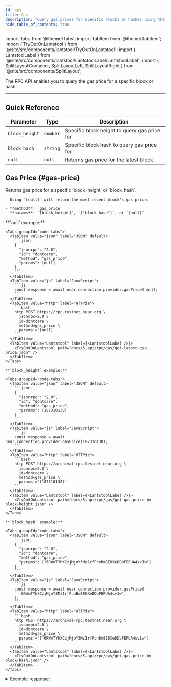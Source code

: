 ```yaml
---
id: gas
title: Gas
description: "Query gas prices for specific blocks or hashes using the NEAR RPC API."
hide_table_of_contents: true
---
```


import Tabs from '@theme/Tabs';
import TabItem from '@theme/TabItem';
import { TryOutOnLantstool } from '@site/src/components/lantstool/TryOutOnLantstool';
import { LantstoolLabel } from '@site/src/components/lantstool/LantstoolLabel/LantstoolLabel';
import { SplitLayoutContainer, SplitLayoutLeft, SplitLayoutRight } from '@site/src/components/SplitLayout';

The RPC API enables you to query the gas price for a specific block or hash.

---

## Quick Reference

| Parameter | Type | Description |
| --- | --- | --- |
| `block_height` | `number` | Specific block height to query gas price for |
| `block_hash` | `string` | Specific block hash to query gas price for |
| `null` | `null` | Returns gas price for the latest block |

## Gas Price {#gas-price}

<SplitLayoutContainer>
  <SplitLayoutLeft title="Description">
    Returns gas price for a specific `block_height` or `block_hash`.

    - Using `[null]` will return the most recent block's gas price.

    - **method**: `gas_price`
    - **params**: `[block_height]`, `["block_hash"]`, or `[null]`
  </SplitLayoutLeft>
  <SplitLayoutRight title="Example">
    **`null` example:**

    <Tabs groupId="code-tabs">
      <TabItem value="json" label="JSON" default>
        ```json
        {
          "jsonrpc": "2.0",
          "id": "dontcare",
          "method": "gas_price",
          "params": [null]
        }
        ```
      </TabItem>
      <TabItem value="js" label="JavaScript">
        ```js
        const response = await near.connection.provider.gasPrice(null);
        ```
      </TabItem>
      <TabItem value="http" label="HTTPie">
        ```bash
        http POST https://rpc.testnet.near.org \
          jsonrpc=2.0 \
          id=dontcare \
          method=gas_price \
          params:='[null]'
        ```
      </TabItem>
      <TabItem value="Lantstool" label={<LantstoolLabel />}>
        <TryOutOnLantstool path="docs/5.api/rpc/gas/get-latest-gas-price.json" />
      </TabItem>
    </Tabs>

    **`block_height` example:**

    <Tabs groupId="code-tabs">
      <TabItem value="json" label="JSON" default>
        ```json
        {
          "jsonrpc": "2.0",
          "id": "dontcare",
          "method": "gas_price",
          "params": [187310138]
        }
        ```
      </TabItem>
      <TabItem value="js" label="JavaScript">
        ```js
        const response = await near.connection.provider.gasPrice(187310138);
        ```
      </TabItem>
      <TabItem value="http" label="HTTPie">
        ```bash
        http POST https://archival-rpc.testnet.near.org \
          jsonrpc=2.0 \
          id=dontcare \
          method=gas_price \
          params:='[187310138]'
        ```
      </TabItem>
      <TabItem value="Lantstool" label={<LantstoolLabel />}>
        <TryOutOnLantstool path="docs/5.api/rpc/gas/get-gas-price-by-block-height.json" />
      </TabItem>
    </Tabs>

    **`block_hash` example:**

    <Tabs groupId="code-tabs">
      <TabItem value="json" label="JSON" default>
        ```json
        {
          "jsonrpc": "2.0",
          "id": "dontcare",
          "method": "gas_price",
          "params": ["6RWmTYhXCzjMjoY3Mz1rfFcnBm8E6XeDDbFEPUA4sv1w"]
        }
        ```
      </TabItem>
      <TabItem value="js" label="JavaScript">
        ```js
        const response = await near.connection.provider.gasPrice(
          '6RWmTYhXCzjMjoY3Mz1rfFcnBm8E6XeDDbFEPUA4sv1w',
        );
        ```
      </TabItem>
      <TabItem value="http" label="HTTPie">
        ```bash
        http POST https://archival-rpc.testnet.near.org \
          jsonrpc=2.0 \
          id=dontcare \
          method=gas_price \
          params:='["6RWmTYhXCzjMjoY3Mz1rfFcnBm8E6XeDDbFEPUA4sv1w"]'
        ```
      </TabItem>
      <TabItem value="Lantstool" label={<LantstoolLabel />}>
        <TryOutOnLantstool path="docs/5.api/rpc/gas/get-gas-price-by-block-hash.json" />
      </TabItem>
    </Tabs>
  </SplitLayoutRight>
</SplitLayoutContainer>

<details>
  <summary>Example response:</summary>
  
  ```json
  {
    "jsonrpc": "2.0",
    "id": "dontcare",
    "result": {
      "gas_price": "100000000"
    }
  }
  ```
</details>
